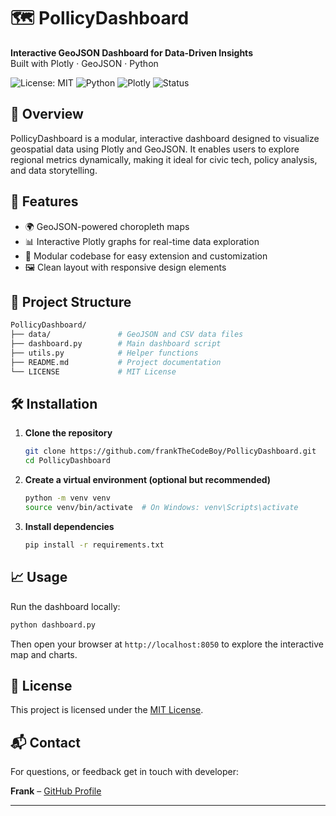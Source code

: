 # 🗺️ PollicyDashboard

**Interactive GeoJSON Dashboard for Data-Driven Insights**  
Built with Plotly · GeoJSON · Python

![License: MIT](https://img.shields.io/badge/License-MIT-blue.svg)
![Python](https://img.shields.io/badge/Python-3.8%2B-blue.svg)
![Plotly](https://img.shields.io/badge/Plotly-Interactive%20Graphs-orange.svg)
![Status](https://img.shields.io/badge/Status-Active-brightgreen.svg)

## 📌 Overview

PollicyDashboard is a modular, interactive dashboard designed to visualize geospatial data using Plotly and GeoJSON. It enables users to explore regional metrics dynamically, making it ideal for civic tech, policy analysis, and data storytelling.

## 🚀 Features

- 🌍 GeoJSON-powered choropleth maps
- 📊 Interactive Plotly graphs for real-time data exploration
- 🧩 Modular codebase for easy extension and customization
- 🖼️ Clean layout with responsive design elements

## 📁 Project Structure

```bash
PollicyDashboard/
├── data/               # GeoJSON and CSV data files
├── dashboard.py        # Main dashboard script
├── utils.py            # Helper functions
├── README.md           # Project documentation
└── LICENSE             # MIT License
```

## 🛠️ Installation

1. **Clone the repository**
   ```bash
   git clone https://github.com/frankTheCodeBoy/PollicyDashboard.git
   cd PollicyDashboard
   ```

2. **Create a virtual environment (optional but recommended)**
   ```bash
   python -m venv venv
   source venv/bin/activate  # On Windows: venv\Scripts\activate
   ```

3. **Install dependencies**
   ```bash
   pip install -r requirements.txt
   ```

## 📈 Usage

Run the dashboard locally:
```bash
python dashboard.py
```

Then open your browser at `http://localhost:8050` to explore the interactive map and charts.

## 📄 License

This project is licensed under the [MIT License](LICENSE).

## 📬 Contact

For questions, or feedback get in touch with developer:

**Frank** – [GitHub Profile](https://github.com/frankTheCodeBoy)

---

